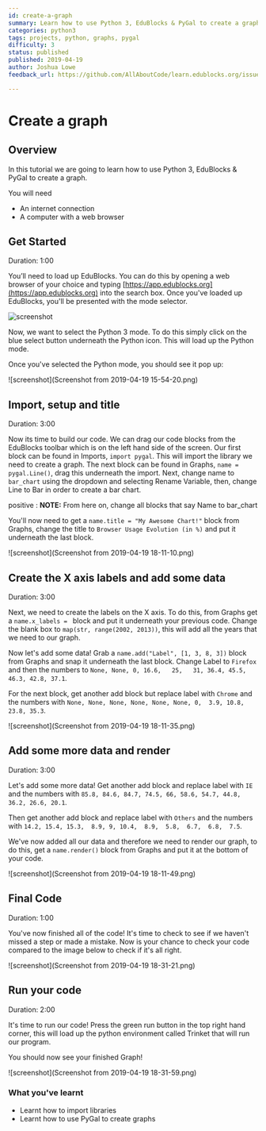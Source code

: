```yaml
---
id: create-a-graph
summary: Learn how to use Python 3, EduBlocks & PyGal to create a graph.
categories: python3
tags: projects, python, graphs, pygal
difficulty: 3
status: published
published: 2019-04-19
author: Joshua Lowe
feedback_url: https://github.com/AllAboutCode/learn.edublocks.org/issues

---
```


# Create a graph

## Overview

In this tutorial we are going to learn how to use Python 3, EduBlocks & PyGal to create a graph.

You will need 
- An internet connection
- A computer with a web browser

## Get Started
Duration: 1:00

You’ll need to load up EduBlocks. You can do this by opening a web browser of your choice and typing [https://app.edublocks.org](https://app.edublocks.org) into the search box. Once you've loaded up EduBlocks, you'll be presented with the mode selector. 

![screenshot](https://i.ibb.co/tQ0JcTz/Screenshot-2019-04-14-edublocks.png)

Now, we want to select the Python 3 mode. To do this simply click on the blue select button underneath the Python icon. This will load up the Python mode.

Once you've selected the Python mode, you should see it pop up:

![screenshot](Screenshot from 2019-04-19 15-54-20.png)

## Import, setup and title
Duration: 3:00

Now its time to build our code. We can drag our code blocks from the EduBlocks toolbar which is on the left hand side of the screen. Our first block can be found in Imports, `import pygal`. This will import the library we need to create a graph. The next block can be found in Graphs, `name = pygal.Line()`, drag this underneath the import. Next, change name to `bar_chart` using the dropdown and selecting Rename Variable, then, change Line to Bar in order to create a bar chart. 

positive
: **NOTE:**
From here on, change all blocks that say Name to bar_chart

You'll now need to get a `name.title = "My Awesome Chart!"` block from Graphs, change the title to `Browser Usage Evolution (in %)` and put it underneath the last block.

![screenshot](Screenshot from 2019-04-19 18-11-10.png)

## Create the X axis labels and add some data
Duration: 3:00

Next, we need to create the labels on the X axis. To do this, from Graphs get a `name.x_labels = ` block and put it underneath your previous code. Change the blank box to `map(str, range(2002, 2013))`, this will add all the years that we need to our graph. 

Now let's add some data! Grab a `name.add("Label", [1, 3, 8, 3])` block from Graphs and snap it underneath the last block. Change Label to `Firefox` and then the numbers to `None, None, 0, 16.6,   25,   31, 36.4, 45.5, 46.3, 42.8, 37.1`.

For the next block, get another add block but replace label with `Chrome` and the numbers with `None, None, None, None, None, None, 0,  3.9, 10.8, 23.8, 35.3`.

![screenshot](Screenshot from 2019-04-19 18-11-35.png)

## Add some more data and render
Duration: 3:00

Let's add some more data! Get another add block and replace label with `IE` and the numbers with `85.8, 84.6, 84.7, 74.5, 66, 58.6, 54.7, 44.8, 36.2, 26.6, 20.1`.

Then get another add block and replace label with `Others` and the numbers with `14.2, 15.4, 15.3,  8.9, 9, 10.4,  8.9,  5.8,  6.7,  6.8,  7.5`.

We've now added all our data and therefore we need to render our graph, to do this, get a `name.render()` block from Graphs and put it at the bottom of your code.

![screenshot](Screenshot from 2019-04-19 18-11-49.png)

## Final Code
Duration: 1:00

You've now finished all of the code! It's time to check to see if we haven't missed a step or made a mistake. Now is your chance to check your code compared to the image below to check if it's all right.

![screenshot](Screenshot from 2019-04-19 18-31-21.png)

## Run your code
Duration: 2:00

It's time to run our code!
Press the green run button in the top right hand corner, this will load up the python environment called Trinket that will run our program.

You should now see your finished Graph!

![screenshot](Screenshot from 2019-04-19 18-31-59.png)

### What you've learnt

  - Learnt how to import libraries
  - Learnt how to use PyGal to create graphs

